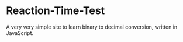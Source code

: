 # Reaction-Time-Test
A very very simple site to learn binary to decimal conversion, written in JavaScript.
